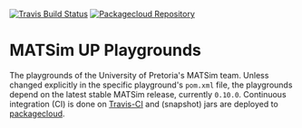 [![Travis Build Status](https://travis-ci.com/matsim-up/up-playgrounds.svg?branch=master)](https://travis-ci.com/matsim-up/up-playgrounds)
[![Packagecloud Repository](https://img.shields.io/badge/java-packagecloud.io-844fec.svg)](https://packagecloud.io/matsim-up/up-playgrounds/)


# MATSim UP Playgrounds

The playgrounds of the University of Pretoria's MATSim team. Unless changed explicitly
in the specific playground's `pom.xml` file, the playgrounds depend on the latest stable
MATSim release, currently `0.10.0`. Continuous integration (CI) is done on 
[Travis-CI](https://travis-ci.com/matsim-up/up-playgrounds) and (snapshot) jars are 
deployed to [packagecloud](https://packagecloud.io/matsim-up/up-playgrounds).
